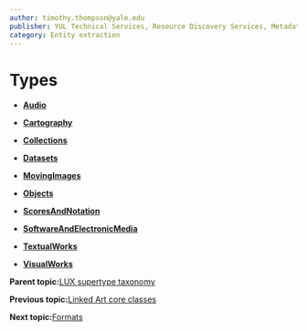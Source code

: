 ```yaml
---
author: timothy.thompson@yale.edu
publisher: YUL Technical Services, Resource Discovery Services, Metadata Services Unit
category: Entity extraction
---
```


# Types

-   **[Audio](../../concepts/supertypes/audio.md)**  

-   **[Cartography](../../concepts/supertypes/cartography.md)**  

-   **[Collections](../../concepts/supertypes/collections.md)**  

-   **[Datasets](../../concepts/supertypes/datasets.md)**  

-   **[MovingImages](../../concepts/supertypes/movingimages.md)**  

-   **[Objects](../../concepts/supertypes/objects.md)**  

-   **[ScoresAndNotation](../../concepts/supertypes/scoresandnotation.md)**  

-   **[SoftwareAndElectronicMedia](../../concepts/supertypes/softwareandelectronicmedia.md)**  

-   **[TextualWorks](../../concepts/supertypes/textualworks.md)**  

-   **[VisualWorks](../../concepts/supertypes/visualworks.md)**  


**Parent topic:**[LUX supertype taxonomy](../../concepts/supertypes/supertypes.md)

**Previous topic:**[Linked Art core classes](../../concepts/supertypes/core_classes.md)

**Next topic:**[Formats](../../concepts/supertypes/formats.md)

